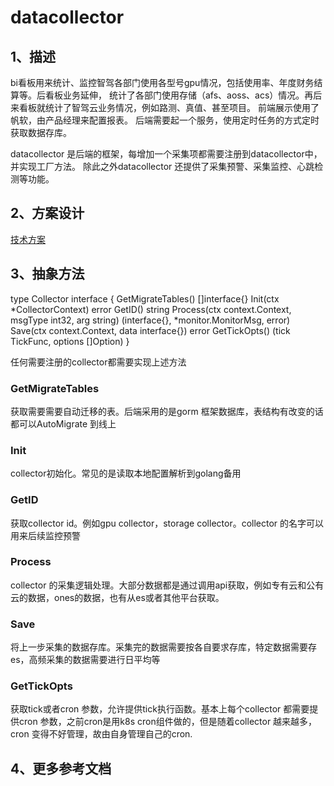 # datacollector

## 1、描述
bi看板用来统计、监控智驾各部门使用各型号gpu情况，包括使用率、年度财务结算等。后看板业务延伸，
统计了各部门使用存储（afs、aoss、acs）情况。再后来看板就统计了智驾云业务情况，例如路测、真值、甚至项目。
前端展示使用了帆软，由产品经理来配置报表。
后端需要起一个服务，使用定时任务的方式定时获取数据存库。

datacollector 是后端的框架，每增加一个采集项都需要注册到datacollector中，并实现工厂方法。
除此之外datacollector 还提供了采集预警、采集监控、心跳检测等功能。

## 2、方案设计
[技术方案]()


## 3、抽象方法
type Collector interface {
    GetMigrateTables() []interface{}
    Init(ctx *CollectorContext) error
    GetID() string
    Process(ctx context.Context, msgType int32, arg string) (interface{}, *monitor.MonitorMsg, error)
    Save(ctx context.Context, data interface{}) error
    GetTickOpts() (tick TickFunc, options []Option)
}

任何需要注册的collector都需要实现上述方法
### GetMigrateTables
获取需要需要自动迁移的表。后端采用的是gorm 框架数据库，表结构有改变的话都可以AutoMigrate 到线上
### Init
collector初始化。常见的是读取本地配置解析到golang备用
### GetID
获取collector id。例如gpu collector，storage collector。collector 的名字可以用来后续监控预警
### Process
collector 的采集逻辑处理。大部分数据都是通过调用api获取，例如专有云和公有云的数据，ones的数据，也有从es或者其他平台获取。
### Save
将上一步采集的数据存库。采集完的数据需要按各自要求存库，特定数据需要存es，高频采集的数据需要进行日平均等
### GetTickOpts
获取tick或者cron 参数，允许提供tick执行函数。基本上每个collector 都需要提供cron 参数，之前cron是用k8s cron组件做的，但是随着collector 越来越多，cron 变得不好管理，故由自身管理自己的cron.

## 4、更多参考文档